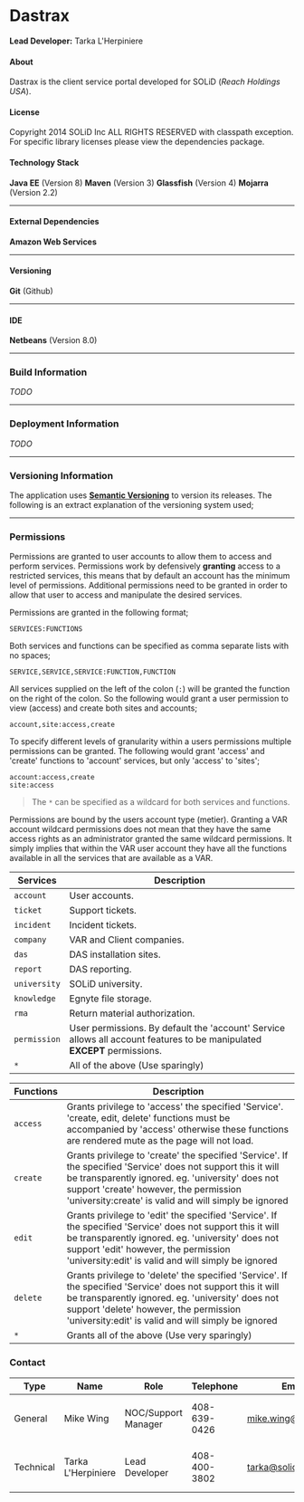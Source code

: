 # Dastrax
**Lead Developer:** Tarka L'Herpiniere

#### About
Dastrax is the client service portal developed for SOLiD (_Reach Holdings USA_).

#### License
Copyright 2014 SOLiD Inc ALL RIGHTS RESERVED with classpath exception. For specific library licenses please view the dependencies package. 

#### Technology Stack
**Java EE** (Version 8)
**Maven** (Version 3)
**Glassfish** (Version 4)
**Mojarra** (Version 2.2)

---

#### External Dependencies
**Amazon Web Services**

---

#### Versioning
**Git** (Github)

---

#### IDE
**Netbeans** (Version 8.0)

---

### Build Information
*TODO*

---

### Deployment Information
*TODO*

---

### Versioning Information
The application uses [**Semantic Versioning**](http://semver.org/) to version its releases. The following is an extract explanation of the versioning system used;

---

### Permissions
Permissions are granted to user accounts to allow them to access and perform services. Permissions work by defensively **granting** access to a restricted services, this means that by default an account has the minimum level of permissions. Additional permissions need to be granted in order to allow that user to access and manipulate the desired services.

Permissions are granted in the following format;

```
SERVICES:FUNCTIONS
```

Both services and functions can be specified as comma separate lists with no spaces;

```
SERVICE,SERVICE,SERVICE:FUNCTION,FUNCTION
```

All services supplied on the left of the colon (`:`) will be granted the function on the right of the colon. So the following would grant a user permission to view (access) and create both sites and accounts;

```
account,site:access,create
```

To specify different levels of granularity within a users permissions multiple permissions can be granted. The following would grant 'access' and 'create' functions to 'account' services, but only 'access' to 'sites';

```
account:access,create
site:access
```

>The `*` can be specified as a wildcard for both services and functions.

Permissions are bound by the users account type (metier). Granting a VAR account wildcard permissions does not mean that they have the same access rights as an administrator granted the same wildcard permissions. It simply implies that within the VAR user account they have all the functions available in all the services that are available as a VAR.

| Services       | Description        |
|-------------- |------------------ |
| `account`      | User accounts.     |
| `ticket`       | Support tickets.    |
| `incident`     | Incident tickets.  |
| `company`      | VAR and Client companies. |
| `das`          | DAS installation sites. |
| `report`       | DAS reporting. |
| `university`   | SOLiD university. |
| `knowledge`    | Egnyte file storage. |
| `rma`          | Return material authorization. |
| `permission`   | User permissions. By default the 'account' Service allows all account features to be manipulated **EXCEPT** permissions. |
| `*`            | All of the above (Use sparingly) |


| Functions     | Description        |
|-------------- |------------------ |
| `access`        | Grants privilege to 'access' the specified 'Service'. 'create, edit, delete' functions must be accompanied by 'access' otherwise these functions are rendered mute as the page will not load. |
| `create`        | Grants privilege to 'create' the specified 'Service'. If the specified 'Service' does not support this it will be transparently ignored. eg. 'university' does not support 'create' however, the permission 'university:create' is valid and will simply be ignored |
| `edit`          | Grants privilege to 'edit' the specified 'Service'. If the specified 'Service' does not support this it will be transparently ignored. eg. 'university' does not support 'edit' however, the permission 'university:edit' is valid and will simply be ignored |
| `delete`        | Grants privilege to 'delete' the specified 'Service'. If the specified 'Service' does not support this it will be transparently ignored. eg. 'university' does not support 'delete' however, the permission 'university:edit' is valid and will simply be ignored |
| `*`             | Grants all of the above (Use very sparingly) |


### Contact
| Type      | Name               | Role                | Telephone    | Email               | Address                              |
|---------- | ------------------ | ------------------- | ------------ | ------------------- | ------------------------------------ |
| General   | Mike Wing          | NOC/Support Manager | 408-639-0426 | mike.wing@solid.com | 617 N MARY AVE, SUNNYVALE, CA, 94085 |
| Technical | Tarka L'Herpiniere | Lead Developer      | 408-400-3802 | tarka@solid.com     | 617 N MARY AVE, SUNNYVALE, CA, 94085 |


